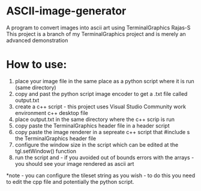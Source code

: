 # ASCII-image-generator
A program to convert images into ascii art using TerminalGraphics Rajas-S  
This project is a branch of my TerminalGraphics project and is merely an advanced demonstration  
  
# How to use:  
1. place your image file in the same place as a python script where it is run (same directory)  
2. copy and past the python script image encoder to get a .txt file called output.txt  
3. create a c++ script - this project uses Visual Studio Community work environment c++ desktop file  
4. place output.txt in the same directory where the c++ scrip is run  
5. copy paste the TerminalGraphics header file in a header script  
6. copy paste the image renderer in a sepreate c++ script that #include s the TerminalGraphics header file  
7. configure the window size in the script which can be edited at the tgl.setWindow() function  
8. run the script and - if you avoided out of bounds errors with the arrays - you should see your image rendered as ascii art  
  
*note - you can configure the tileset string as you wish - to do this you need to edit the cpp file and potentially the python script.  

